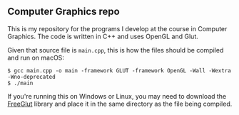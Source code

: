 ## Computer Graphics repo

This is my repository for the programs I develop at the course in Computer Graphics. The code is written in C++ and uses OpenGL and Glut.


Given that source file is `main.cpp`, this is how the files should be compiled and run on macOS:

```
$ gcc main.cpp -o main -framework GLUT -framework OpenGL -Wall -Wextra -Wno-deprecated
$ ./main
```

If you're running this on Windows or Linux, you may need to download the [FreeGlut](http://freeglut.sourceforge.net) library and place it in the same directory as the file being compiled.